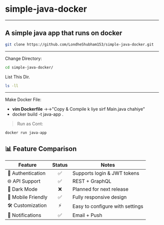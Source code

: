 # simple-java-docker
---
A simple java app that runs on docker 
---
```bash
git clone https://github.com/LondheShubham153/simple-java-docker.git
```
----
Change Directory:
```bash
cd simple-java-docker/
```
List This Dir.
```bash
ls -ll
```
---
Make Docker File:
- **vim Dockerfile** →→"Copy & Compile k liye sirf Main.java chahiye"
- docker build -t java-app .

> Run as Cont:
```bash
docker run java-app
```
## 📊 Feature Comparison

| Feature           | Status | Notes                              |
|-------------------|:------:|-------------------------------------|
| 🔑 Authentication | ✅     | Supports login & JWT tokens         |
| 🌐 API Support    | ✅     | REST + GraphQL                      |
| 🎨 Dark Mode      | ❌     | Planned for next release            |
| 📱 Mobile Friendly| ✅     | Fully responsive design             |
| 🛠️ Customization | ⚡     | Easy to configure with settings     |
| 🔔 Notifications  | ✅     | Email + Push                        |

